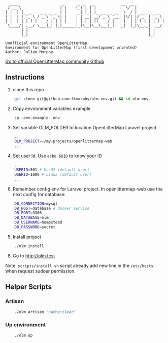 ```
  ____                   _      _ _   _            __  __             
 / __ \                 | |    (_) | | |          |  \/  |            
| |  | |_ __   ___ _ __ | |     _| |_| |_ ___ _ __| \  / | __ _ _ __  
| |  | | '_ \ / _ \ '_ \| |    | | __| __/ _ \ '__| |\/| |/ _` | '_ \ 
| |__| | |_) |  __/ | | | |____| | |_| ||  __/ |  | |  | | (_| | |_) |
 \____/| .__/ \___|_| |_|______|_|\__|\__\___|_|  |_|  |_|\__,_| .__/ 
       | |                                                     | |    
       |_|                                                     |_|    

Unofficial environment OpenLitterMap 
Environment for OpenLitterMap (first development oriented)
Author: Julian Murphy
```
[Go to official OpenLitterMap community Github](https://github.com/OpenLitterMap)

## Instructions
1. clone this repo

```sh
    git clone git@github.com:fkmurphy/olm-env.git && cd olm-env
```
2. Copy environment variables example
```sh
    cp .env.example .env
```
3. Set variable OLM_FOLDER to location OpenLitterMap Laravel project
```sh
    ...
    OLM_PROJECT=~/my-projects/openlittermap-web
    ...
```
4. Set user id. Use `echo $UID` to know your ID
```sh
    ...
    USERID=501 # MacOS (default user)
    USERID=1000 # Linux (default user)
    ...
```
6. Remember config env for Laravel project. In openlittermap-web use the next config for database:
```sh
    DB_CONNECTION=mysql
    DB_HOST=database # docker service
    DB_PORT=3306
    DB_DATABASE=olm
    DB_USERNAME=homestead
    DB_PASSWORD=secret
```

5. Install project
```sh
    ./olm install
```

6. Go to http://olm.test

Note: `scripts/install.sh` script already add new line in the `/etc/hosts` when request sudoer permission.


## Helper Scripts

### Artisan
```sh
    ./olm artisan "cache:clear"
```

### Up environment
```sh
    ./olm up
```




